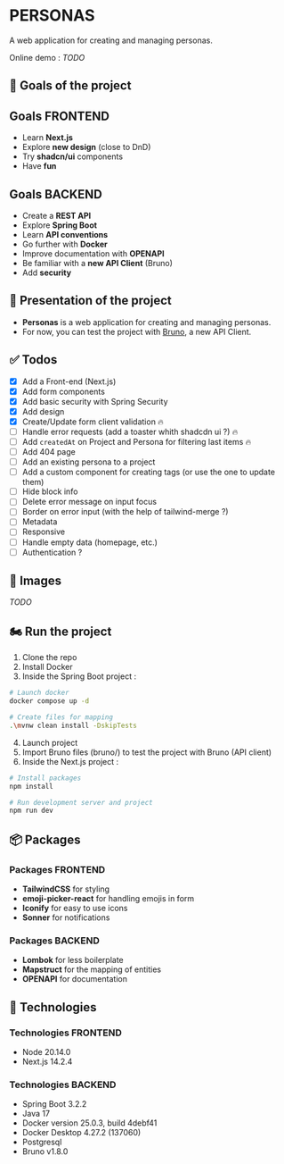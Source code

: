 # PERSONAS

A web application for creating and managing personas.

Online demo : *TODO*

## :rocket: Goals of the project

## Goals FRONTEND

* Learn **Next.js**
* Explore **new design** (close to DnD)
* Try **shadcn/ui** components
* Have **fun**

## Goals BACKEND

* Create a **REST API**
* Explore **Spring Boot**
* Learn **API conventions**
* Go further with **Docker**
* Improve documentation with **OPENAPI**
* Be familiar with a **new API Client** (Bruno)
* Add **security**

## :dart: Presentation of the project

* **Personas** is a web application for creating and managing personas.
* For now, you can test the project with [Bruno](https://www.usebruno.com/), a new API Client.

## :white_check_mark: Todos

* [x] Add a Front-end (Next.js)
* [x] Add form components
* [x] Add basic security with Spring Security
* [x] Add design
* [x] Create/Update form client validation 🔥
* [ ] Handle error requests (add a toaster whith shadcdn ui ?) 🔥
* [ ] Add `createdAt` on Project and Persona for filtering last items 🔥
* [ ] Add 404 page
* [ ] Add an existing persona to a project
* [ ] Add a custom component for creating tags (or use the one to update them)
* [ ] Hide block info
* [ ] Delete error message on input focus
* [ ] Border on error input (with the help of tailwind-merge ?)
* [ ] Metadata
* [ ] Responsive
* [ ] Handle empty data (homepage, etc.)
* [ ] Authentication ?
  
## :iphone: Images

*TODO*

## 🏍 Run the project
1. Clone the repo
2. Install Docker
3. Inside the Spring Boot project :
```bash
# Launch docker
docker compose up -d

# Create files for mapping
.\mvnw clean install -DskipTests
```
4. Launch project
5. Import Bruno files (bruno/) to test the project with Bruno (API client)
6. Inside the Next.js project :
```bash
# Install packages
npm install

# Run development server and project
npm run dev
```

## :package: Packages

### Packages FRONTEND

* **TailwindCSS** for styling
* **emoji-picker-react** for handling emojis in form
* **Iconify** for easy to use icons
* **Sonner** for notifications

### Packages BACKEND

* **Lombok** for less boilerplate
* **Mapstruct** for the mapping of entities
* **OPENAPI** for documentation

## :pushpin: Technologies

### Technologies FRONTEND

* Node 20.14.0
* Next.js 14.2.4

### Technologies BACKEND

* Spring Boot 3.2.2
* Java 17
* Docker version 25.0.3, build 4debf41
* Docker Desktop 4.27.2 (137060)
* Postgresql
* Bruno v1.8.0